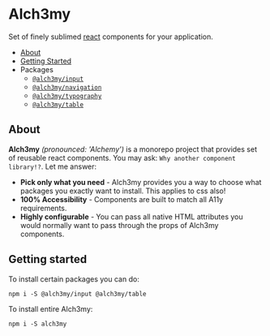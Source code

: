 # Alch3my
Set of finely sublimed [react](https://reactjs.org/) components for your application.

- [About](#about)
- [Getting Started](#getting-started)
- Packages
    - [`@alch3my/input`](./packages/input#readme)
    - [`@alch3my/navigation`](./packages/navigation#readme)
    - [`@alch3my/typography`](./packages/typography#readme)
    - [`@alch3my/table`](./packages/table#readme)

## About
**Alch3my** _(pronounced: 'Alchemy')_ is a monorepo project that provides set of reusable react components. You may ask: `Why another component library!?`. Let me answer:
- **Pick only what you need** - Alch3my provides you a way to choose what packages you exactly want to install. This applies to css also!
- **100% Accessibility** - Components are built to match all A11y requirements.
- **Highly configurable** - You can pass all native HTML attributes you would normally want to pass through the props of Alch3my components.

## Getting started
To install certain packages you can do:
```shell
npm i -S @alch3my/input @alch3my/table
```

To install entire Alch3my:
```shell
npm i -S alch3my
```
